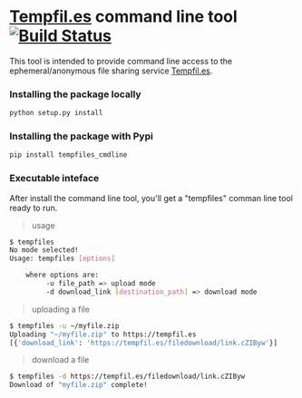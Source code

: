 # [Tempfil.es] command line tool [![Build Status](https://travis-ci.org/periket2000/tempfiles_cmdline.svg?branch=master)](https://travis-ci.org/periket2000/tempfiles_cmdline)

This tool is intended to provide command line access to the ephemeral/anonymous file sharing service [Tempfil.es].

### Installing the package locally
```python
python setup.py install
```

### Installing the package with Pypi
```python
pip install tempfiles_cmdline
```

### Executable inteface

After install the command line tool, you'll get a "tempfiles" comman line tool ready to run.

> usage

```bash
$ tempfiles
No mode selected!
Usage: tempfiles [options]

	where options are:
		 -u file_path => upload mode
		 -d download_link [destination_path] => download mode
```

> uploading a file

```bash
$ tempfiles -u ~/myfile.zip
Uploading "~/myfile.zip" to https://tempfil.es
[{'download_link': 'https://tempfil.es/filedownload/link.cZIByw'}]
```

> download a file

```bash
$ tempfiles -d https://tempfil.es/filedownload/link.cZIByw
Download of "myfile.zip" complete!
```

[Tempfil.es]: <https://tempfil.es>
